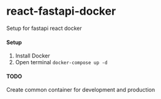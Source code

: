 # react-fastapi-docker
Setup for fastapi react docker
#### Setup
1. Install Docker
2. Open terminal `docker-compose up -d`

#### TODO
Create common container for development and production

